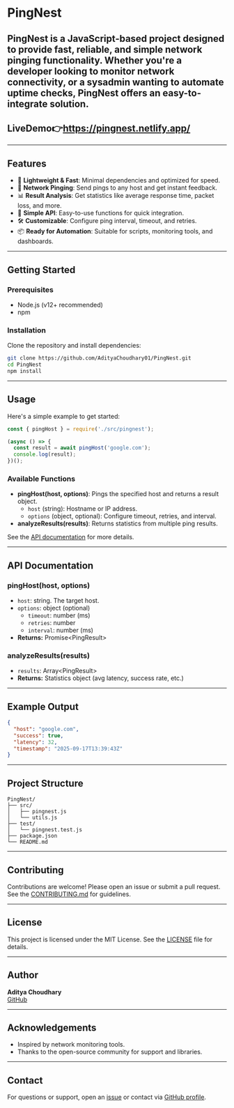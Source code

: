 # PingNest

PingNest is a JavaScript-based project designed to provide fast, reliable, and simple network pinging functionality. Whether you're a developer looking to monitor network connectivity, or a sysadmin wanting to automate uptime checks, PingNest offers an easy-to-integrate solution.
---
## LiveDemo👉https://pingnest.netlify.app/
---


## Features

- 🚀 **Lightweight & Fast**: Minimal dependencies and optimized for speed.
- 📡 **Network Pinging**: Send pings to any host and get instant feedback.
- 📊 **Result Analysis**: Get statistics like average response time, packet loss, and more.
- 🔌 **Simple API**: Easy-to-use functions for quick integration.
- 🛠️ **Customizable**: Configure ping interval, timeout, and retries.
- 📦 **Ready for Automation**: Suitable for scripts, monitoring tools, and dashboards.

---

## Getting Started

### Prerequisites

- Node.js (v12+ recommended)
- npm

### Installation

Clone the repository and install dependencies:

```bash
git clone https://github.com/AdityaChoudhary01/PingNest.git
cd PingNest
npm install
```

---

## Usage

Here's a simple example to get started:

```javascript
const { pingHost } = require('./src/pingnest');

(async () => {
  const result = await pingHost('google.com');
  console.log(result);
})();
```

### Available Functions

- **pingHost(host, options)**: Pings the specified host and returns a result object.
  - `host` (string): Hostname or IP address.
  - `options` (object, optional): Configure timeout, retries, and interval.
- **analyzeResults(results)**: Returns statistics from multiple ping results.

See the [API documentation](#api-documentation) for more details.

---

## API Documentation

### pingHost(host, options)

- `host`: string. The target host.
- `options`: object (optional)
  - `timeout`: number (ms)
  - `retries`: number
  - `interval`: number (ms)
- **Returns:** Promise\<PingResult\>

### analyzeResults(results)

- `results`: Array\<PingResult\>
- **Returns:** Statistics object (avg latency, success rate, etc.)

---

## Example Output

```json
{
  "host": "google.com",
  "success": true,
  "latency": 32,
  "timestamp": "2025-09-17T13:39:43Z"
}
```

---

## Project Structure

```
PingNest/
├── src/
│   ├── pingnest.js
│   └── utils.js
├── test/
│   └── pingnest.test.js
├── package.json
└── README.md
```

---

## Contributing

Contributions are welcome! Please open an issue or submit a pull request. See the [CONTRIBUTING.md](CONTRIBUTING.md) for guidelines.

---

## License

This project is licensed under the MIT License. See the [LICENSE](LICENSE) file for details.

---

## Author

**Aditya Choudhary**  
[GitHub](https://github.com/AdityaChoudhary01)

---

## Acknowledgements

- Inspired by network monitoring tools.
- Thanks to the open-source community for support and libraries.

---

## Contact

For questions or support, open an [issue](https://github.com/AdityaChoudhary01/PingNest/issues) or contact via [GitHub profile](https://github.com/AdityaChoudhary01).
